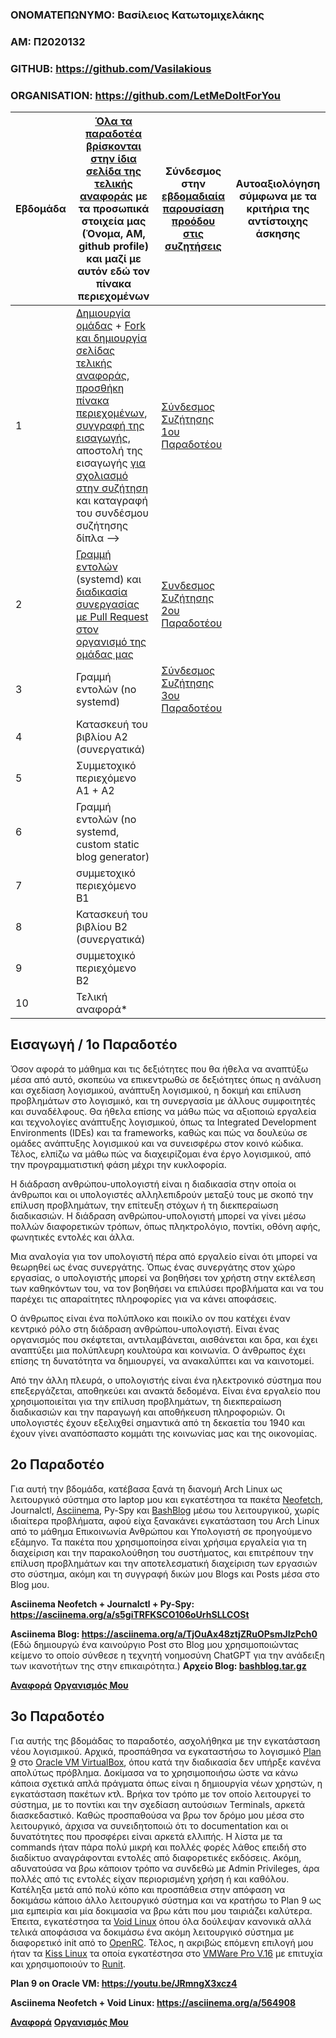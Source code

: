 ### ΟΝΟΜΑΤΕΠΩΝΥΜΟ: Βασίλειος Κατωτομιχελάκης

### ΑΜ: Π2020132

### GITHUB: https://github.com/Vasilakious

### ORGANISATION: https://github.com/LetMeDoItForYou

| Εβδομάδα | [Όλα τα παραδοτέα βρίσκονται στην ίδια σελίδα της τελικής αναφοράς](https://epidrome.github.io/teaching/deliverables/) με τα προσωπικά στοιχεία μας (Όνομα, ΑΜ, github profile) και μαζί με αυτόν εδώ τον πίνακα περιεχομένων | Σύνδεσμος στην [εβδομαδιαία παρουσίαση προόδου στις συζητήσεις](https://github.com/courses-ionio/sw/discussions/categories/show-and-tell) | Αυτοαξιολόγηση σύμφωνα με τα κριτήρια της αντίστοιχης άσκησης |
| --- | --- | --- | --- |
| 1 | [Δημιουργία ομάδας](https://epidrome.github.io/teaching/team/) + [Fork και δημιουργία σελίδας τελικής αναφοράς](https://epidrome.github.io/teaching/guide/), [προσθήκη πίνακα περιεχομένων](https://raw.githubusercontent.com/courses-ionio/sw/master/README.md), [συγγραφή της εισαγωγής](https://epidrome.github.io/teaching/intro/), αποστολή της εισαγωγής [για σχολιασμό στην συζήτηση](https://github.com/courses-ionio/sw/discussions/categories/show-and-tell) και καταγραφή του συνδέσμου συζήτησης δίπλα --> | [Σύνδεσμος Συζήτησης 1ου Παραδοτέου](https://github.com/courses-ionio/sw/discussions/1199) |  |
| 2 | [Γραμμή εντολών](https://epidrome.github.io/teaching/cli) (systemd) και [διαδικασία συνεργασίας με Pull Request στον οργανισμό της ομάδας μας](https://epidrome.github.io/teaching/team) | [Συνδεσμος Συζήτησης 2ου Παραδοτέου](https://github.com/courses-ionio/sw/discussions/1304) | |
| 3 | Γραμμή εντολών (no systemd) | [Σύνδεσμος Συζήτησης 3ου Παραδοτέου](https://github.com/courses-ionio/sw/discussions/1347) | |
| 4 | Κατασκευή του βιβλίου Α2 (συνεργατικά) | | |
| 5 | Συμμετοχικό περιεχόμενο A1 + A2 | | |
| 6 | Γραμμή εντολών (no systemd, custom static blog generator) | | |
| 7 | συμμετοχικό περιεχόμενο B1 | | |
| 8 | Κατασκευή του βιβλίου Β2 (συνεργατικά) | | |
| 9 | συμμετοχικό περιεχόμενο B2 | | |
| 10 | Τελική αναφορά* | | |

## **Εισαγωγή / 1ο Παραδοτέο**
Όσον αφορά το μάθημα και τις δεξιότητες που θα ήθελα να αναπτύξω μέσα από αυτό, σκοπεύω να επικεντρωθώ σε δεξιότητες όπως η ανάλυση και σχεδίαση λογισμικού, ανάπτυξη λογισμικού, η δοκιμή και επίλυση προβλημάτων στο λογισμικό, και τη συνεργασία με άλλους συμφοιτητές και συναδέλφους. Θα ήθελα επίσης να μάθω πώς να αξιοποιώ εργαλεία και τεχνολογίες ανάπτυξης λογισμικού, όπως τα Integrated Development Environments (IDEs) και τα frameworks, καθώς και πώς να δουλεύω σε ομάδες ανάπτυξης λογισμικού και να συνεισφέρω στον κοινό κώδικα. Τέλος, ελπίζω να μάθω πώς να διαχειρίζομαι ένα έργο λογισμικού, από την προγραμματιστική φάση μέχρι την κυκλοφορία.

Η διάδραση ανθρώπου-υπολογιστή είναι η διαδικασία στην οποία οι άνθρωποι και οι υπολογιστές αλληλεπιδρούν μεταξύ τους με σκοπό την επίλυση προβλημάτων, την επίτευξη στόχων ή τη διεκπεραίωση διαδικασιών. Η διάδραση ανθρώπου-υπολογιστή μπορεί να γίνει μέσω πολλών διαφορετικών τρόπων, όπως πληκτρολόγιο, ποντίκι, οθόνη αφής, φωνητικές εντολές και άλλα.

Μια αναλογία για τον υπολογιστή πέρα από εργαλείο είναι ότι μπορεί να θεωρηθεί ως ένας συνεργάτης. Όπως ένας συνεργάτης στον χώρο εργασίας, ο υπολογιστής μπορεί να βοηθήσει τον χρήστη στην εκτέλεση των καθηκόντων του, να τον βοηθήσει να επιλύσει προβλήματα και να του παρέχει τις απαραίτητες πληροφορίες για να κάνει αποφάσεις.

Ο άνθρωπος είναι ένα πολύπλοκο και ποικίλο ον που κατέχει έναν κεντρικό ρόλο στη διάδραση ανθρώπου-υπολογιστή. Είναι ένας οργανισμός που σκέφτεται, αντιλαμβάνεται, αισθάνεται και δρα, και έχει αναπτύξει μια πολύπλευρη κουλτούρα και κοινωνία. Ο άνθρωπος έχει επίσης τη δυνατότητα να δημιουργεί, να ανακαλύπτει και να καινοτομεί.

Από την άλλη πλευρά, ο υπολογιστής είναι ένα ηλεκτρονικό σύστημα που επεξεργάζεται, αποθηκεύει και ανακτά δεδομένα. Είναι ένα εργαλείο που χρησιμοποιείται για την επίλυση προβλημάτων, τη διεκπεραίωση διαδικασιών και την παραγωγή και αποθήκευση πληροφοριών. Οι υπολογιστές έχουν εξελιχθεί σημαντικά από τη δεκαετία του 1940 και έχουν γίνει αναπόσπαστο κομμάτι της κοινωνίας μας και της οικονομίας.

## **2ο Παραδοτέο**
Για αυτή την βδομάδα, κατέβασα ξανά τη διανομή Arch Linux ως λειτουργικό σύστημα στο laptop μου και εγκατέστησα τα πακέτα [Neofetch](https://github.com/dylanaraps/neofetch), Journalctl, [Asciinema](https://github.com/asciinema/asciinema), Py-Spy και [BashBlog](https://github.com/cfenollosa/bashblog) μέσω του λειτουργικού, χωρίς ιδιαίτερα προβλήματα, αφού είχα ξανακάνει εγκατάσταση του Arch Linux από το μάθημα Επικοινωνία Ανθρώπου και Υπολογιστή σε προηγούμενο εξάμηνο. Τα πακέτα που χρησιμοποίησα είναι χρήσιμα εργαλεία για τη διαχείριση και την παρακολούθηση του συστήματος, και επιτρέπουν την επίλυση προβλημάτων και την αποτελεσματική διαχείριση των εργασιών στο σύστημα, ακόμη και τη συγγραφή δικών μου Blogs και Posts μέσα στο Blog μου.

**Asciinema Neofetch + Journalctl + Py-Spy: https://asciinema.org/a/s5giTRFKSCO106oUrhSLLCOSt**

**Asciinema Blog: https://asciinema.org/a/TjOuAx48ztjZRuOPsmJIzPch0**
(Εδώ δημιουργώ ένα καινούργιο Post στο Blog μου χρησιμοποιώντας κείμενο το οποίο σύνθεσε η τεχνητή νοημοσύνη ChatGPT για την ανάδειξη των ικανοτήτων της στην επικαιρότητα.)
**Αρχείο Blog: [bashblog.tar.gz](https://github.com/courses-ionio/sw/files/10948299/bashblog.tar.gz)**


**[Αναφορά](https://github.com/Vasilakious/sw/tree/2020132/projects/2020132)**
**[Οργανισμός Μου](https://github.com/LetMeDoItForYou)**

## **3ο Παραδοτέο**
Για αυτής της βδομάδας το παραδοτέο, ασχολήθηκα με την εγκατάσταση νέου λογισμικού. Αρχικά, προσπάθησα να εγκαταστήσω το λογισμικό [Plan 9](https://plan9.io/plan9/download.html) στο [Oracle VM VirtualBox](https://www.virtualbox.org/), όπου κατά την διαδικασία δεν υπήρξε κανένα απολύτως πρόβλημα. Δοκίμασα να το χρησιμοποιήσω ώστε να κάνω κάποια σχετικά απλά πράγματα όπως είναι η δημιουργία νέων χρηστών, η εγκατάσταση πακέτων κτλ. Βρήκα τον τρόπο με τον οποίο λειτουργεί το σύστημα, με το ποντίκι και την σχεδίαση αυτούσιων Terminals, αρκετά διασκεδαστικό. Καθώς προσπαθούσα να βρω τον δρόμο μου μέσα στο λειτουργικό, άρχισα να συνειδητοποιώ ότι το documentation και οι δυνατότητες που προσφέρει είναι αρκετά ελλιπής. Η λίστα με τα commands ήταν πάρα πολύ μικρή και πολλές φορές λάθος επειδή στο διαδίκτυο αναγράφονται εντολές από διαφορετικές εκδόσεις. Ακόμη, αδυνατούσα να βρω κάποιον τρόπο να συνδεθώ με Admin Privileges, άρα πολλές από τις εντολές είχαν περιορισμένη χρήση ή και καθόλου. Κατέληξα μετά από πολύ κόπο και προσπάθεια στην απόφαση να δοκιμάσω κάποιο άλλο λειτουργικό σύστημα και να κρατήσω το Plan 9 ως μια εμπειρία και μία δοκιμασία να βρω κάτι που μου ταιριάζει καλύτερα. Έπειτα, εγκατέστησα τα [Void Linux](https://voidlinux.org/) όπου όλα δούλεψαν κανονικά αλλά τελικά αποφάσισα να δοκιμάσω ένα ακόμη λειτουργικό σύστημα με διαφορετικό init από το [OpenRC](https://github.com/OpenRC/openrc). Τέλος, η ακριβώς επόμενη επιλογή μου ήταν τα [Kiss Linux](https://kisslinux.org/install) τα οποία εγκατέστησα στο [VMWare Pro V.16](https://filehippo.com/download_vmware-workstation-pro/post_download/?nodl=1) με επιτυχία και χρησιμοποιούν το [Runit](https://wiki.archlinux.org/title/Runit). 

**Plan 9 on Oracle VM: https://youtu.be/JRmngX3xcz4**

**Asciinema Neofetch + Void Linux: https://asciinema.org/a/564908**

**[Αναφορά](https://github.com/Vasilakious/sw/tree/2020132/projects/2020132)**
**[Οργανισμός Μου](https://github.com/LetMeDoItForYou)**
